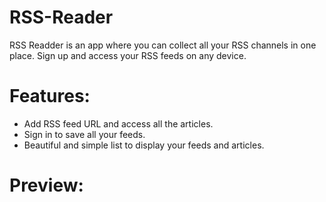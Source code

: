 # RSS-Reader
RSS Readder is an app where you can collect all your RSS channels in one place. Sign up and access your RSS feeds on any device. 

# Features: 
- Add RSS feed URL and access all the articles.
- Sign in to save all your feeds.
- Beautiful and simple list to display your feeds and articles.

# Preview:
